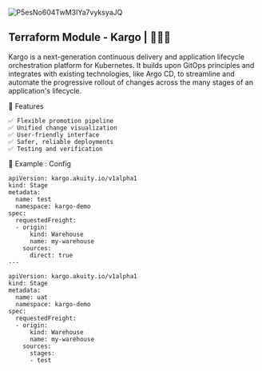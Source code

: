 
![P5esNo604TwM3IYa7vyksyaJQ](https://github.com/user-attachments/assets/ad74e54b-7f4c-46e2-a12e-8036c0707956)

 
## Terraform Module - Kargo | 🚀🚀🚀 
Kargo is a next-generation continuous delivery and application lifecycle orchestration platform for Kubernetes. It builds upon GitOps principles and integrates with existing technologies, like Argo CD, to streamline and automate the progressive rollout of changes across the many stages of an application's lifecycle.

🎯 Features
```
✅ Flexible promotion pipeline
✅ Unified change visualization
✅ User-friendly interface
✅ Safer, reliable deployments
✅ Testing and verification
```

🔨 Example : Config

```
apiVersion: kargo.akuity.io/v1alpha1
kind: Stage
metadata:
  name: test
  namespace: kargo-demo
spec:
  requestedFreight:
  - origin:
      kind: Warehouse
      name: my-warehouse
    sources:
      direct: true
---

apiVersion: kargo.akuity.io/v1alpha1
kind: Stage
metadata:
  name: uat
  namespace: kargo-demo
spec:
  requestedFreight:
  - origin:
      kind: Warehouse
      name: my-warehouse
    sources:
      stages:
      - test
```
